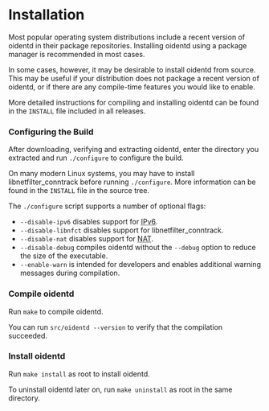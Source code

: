 <!--
Copyright (c)  2018-2020  Janik Rabe

Permission is granted to copy, distribute and/or modify this document
under the terms of the GNU Free Documentation License, Version 1.3
or any later version published by the Free Software Foundation;
with no Invariant Sections, no Front-Cover Texts, and no Back-Cover Texts.
A copy of the license is included in the file 'COPYING.DOC'
-->

# Installation

Most popular operating system distributions include a recent version of oidentd
in their package repositories.
Installing oidentd using a package manager is recommended in most cases.

In some cases, however, it may be desirable to install oidentd from source.
This may be useful if your distribution does not package a recent version of
oidentd, or if there are any compile-time features you would like to enable.

More detailed instructions for compiling and installing oidentd can be found in
the `INSTALL` file included in all releases.

### Configuring the Build

After downloading, verifying and extracting oidentd, enter the directory you
extracted and run `./configure` to configure the build.

On many modern Linux systems, you may have to install libnetfilter\_conntrack
before running `./configure`.
More information can be found in the `INSTALL` file in the source tree.

The `./configure` script supports a number of optional flags:

* `--disable-ipv6` disables support for
  <abbr title="Internet Protocol version 6">IPv6</abbr>.
* `--disable-libnfct` disables support for libnetfilter\_conntrack.
* `--disable-nat` disables support for
  <abbr title="Network Address Translation">NAT</abbr>.
* `--disable-debug` compiles oidentd without the `--debug` option to reduce the
  size of the executable.
* `--enable-warn` is intended for developers and enables additional warning
  messages during compilation.

### Compile oidentd

Run `make` to compile oidentd.

You can run `src/oidentd --version` to verify that the compilation succeeded.

### Install oidentd

Run `make install` as root to install oidentd.

To uninstall oidentd later on, run `make uninstall` as root in the same
directory.
